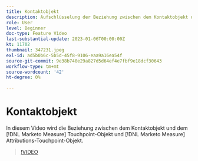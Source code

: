 ```yaml
---
title: Kontaktobjekt
description: Aufschlüsselung der Beziehung zwischen dem Kontaktobjekt und dem [!DNL Marketo Measure] Touchpoint-Objekt und [!DNL Marketo Measure] Attributions-Touchpoint-Objekt.
role: User
level: Beginner
doc-type: Feature Video
last-substantial-update: 2023-01-06T00:00:00Z
kt: 11702
thumbnail: 347231.jpeg
exl-id: ad5b0b6c-5b5d-45f8-9106-eaa9a16ea54f
source-git-commit: 9e38b740e29a827d5d64ef4e7fbf9e18dcf30643
workflow-type: tm+mt
source-wordcount: '42'
ht-degree: 0%

---
```


# Kontaktobjekt

In diesem Video wird die Beziehung zwischen dem Kontaktobjekt und dem [!DNL Marketo Measure] Touchpoint-Objekt und [!DNL Marketo Measure] Attributions-Touchpoint-Objekt.

>[!VIDEO](https://video.tv.adobe.com/v/347231/?quality=12&learn=on)
